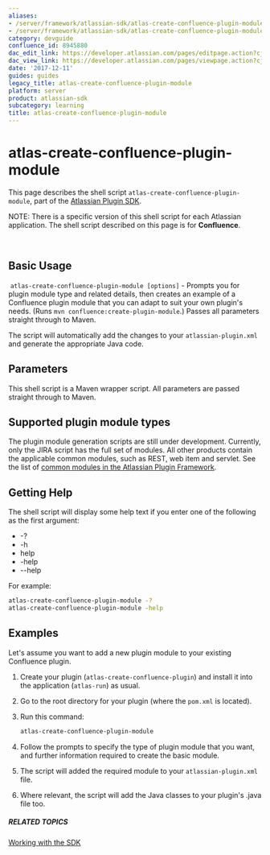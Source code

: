 ```yaml
---
aliases:
- /server/framework/atlassian-sdk/atlas-create-confluence-plugin-module-8945880.html
- /server/framework/atlassian-sdk/atlas-create-confluence-plugin-module-8945880.md
category: devguide
confluence_id: 8945880
dac_edit_link: https://developer.atlassian.com/pages/editpage.action?cjm=wozere&pageId=8945880
dac_view_link: https://developer.atlassian.com/pages/viewpage.action?cjm=wozere&pageId=8945880
date: '2017-12-11'
guides: guides
legacy_title: atlas-create-confluence-plugin-module
platform: server
product: atlassian-sdk
subcategory: learning
title: atlas-create-confluence-plugin-module
---
```

# atlas-create-confluence-plugin-module

This page describes the shell script `atlas-create-confluence-plugin-module`, part of the [Atlassian Plugin SDK](/server/framework/atlassian-sdk/working-with-the-sdk).

NOTE: There is a specific version of this shell script for each Atlassian application. The shell script described on this page is for **Confluence**.

 

## Basic Usage

 `atlas-create-confluence-plugin-module [options]` - Prompts you for plugin module type and related details, then creates an example of a Confluence plugin module that you can adapt to suit your own plugin's needs. (Runs `mvn confluence:create-plugin-module`.) Passes all parameters straight through to Maven.  

The script will automatically add the changes to your `atlassian-plugin.xml` and generate the appropriate Java code.

## Parameters

This shell script is a Maven wrapper script. All parameters are passed straight through to Maven.

## Supported plugin module types

The plugin module generation scripts are still under development. Currently, only the JIRA script has the full set of modules. All other products contain the applicable common modules, such as REST, web item and servlet. See the list of [common modules in the Atlassian Plugin Framework](/server/framework/atlassian-sdk/plugin-modules).

## Getting Help

The shell script will display some help text if you enter one of the following as the first argument:

-   -?
-   -h
-   help
-   -help
-   --help

For example:

``` bash
atlas-create-confluence-plugin-module -?
atlas-create-confluence-plugin-module -help
```

## Examples

Let's assume you want to add a new plugin module to your existing Confluence plugin.

1.  Create your plugin (`atlas-create-confluence-plugin`) and install it into the application (`atlas-run`) as usual.
2.  Go to the root directory for your plugin (where the `pom.xml` is located).
3.  Run this command:

    ``` bash
    atlas-create-confluence-plugin-module
    ```

4.  Follow the prompts to specify the type of plugin module that you want, and further information required to create the basic module.
5.  The script will added the required module to your `atlassian-plugin.xml` file.
6.  Where relevant, the script will add the Java classes to your plugin's .java file too.

##### RELATED TOPICS

[Working with the SDK](/server/framework/atlassian-sdk/working-with-the-sdk)

































































































































































































































































































